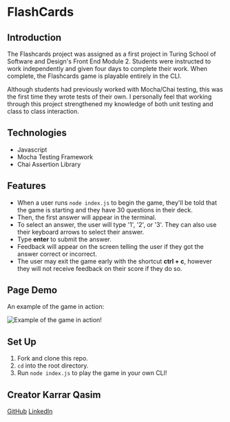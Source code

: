 # FlashCards 

## Introduction
The Flashcards project was assigned as a first project in Turing School of Software and Design's Front End Module 2. Students were instructed to work independently and given four days to complete their work. When complete, the Flashcards game is playable entirely in the CLI.

Although students had previously worked with Mocha/Chai testing, this was the first time they wrote tests of their own. I personally feel that working through this project strengthened my knowledge of both unit testing and class to class interaction.

## Technologies
  - Javascript
  - Mocha Testing Framework
  - Chai Assertion Library

## Features
- When a user runs `node index.js` to begin the game, they'll be told that the game is starting and they have 30 questions in their deck.
- Then, the first answer will appear in the terminal.
- To select an answer, the user will type '1', '2', or '3'. They can also use their keyboard arrows to select their answer.
- Type **enter** to submit the answer.
- Feedback will appear on the screen telling the user if they got the answer correct or incorrect.
- The user may exit the game early with the shortcut **ctrl + c**, however they will not receive feedback on their score if they do so.

## Page Demo
An example of the game in action:

![Example of the game in action!](https://media.giphy.com/media/3PWKPQEZT2ZfDEaXxJ/giphy.gif)

## Set Up
1. Fork and clone this repo.
2. `cd` into the root directory.
3. Run `node index.js` to play the game in your own CLI!

## Creator Karrar Qasim
[GitHub](https://github.com/KarrarQ)
[LinkedIn](https://www.linkedin.com/in/karrar-qasim-b6307024b/)
